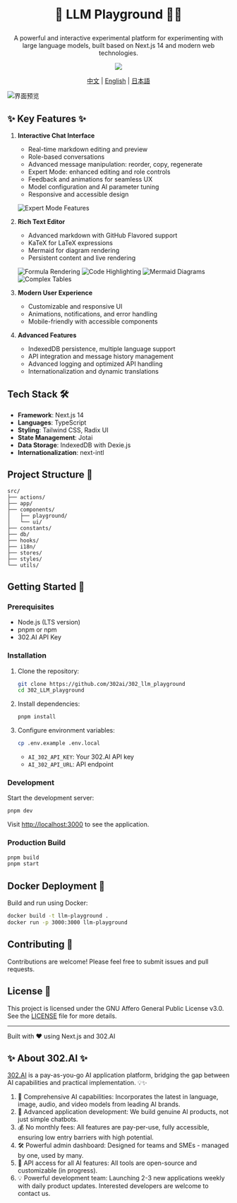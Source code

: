# <p align="center">🤖 LLM Playground 🚀✨</p>

<p align="center">A powerful and interactive experimental platform for experimenting with large language models, built based on Next.js 14 and modern web technologies.</p>

<p align="center"><a href="https://302.ai/en/apis/" target="blank"><img src="https://file.302ai.cn/gpt/imgs/github/302_badge.png" /></a></p >

<p align="center"><a href="README zh.md">中文</a> | <a href="README.md">English</a> | <a href="README_ja.md">日本語</a></p>



![界面预览](docs/302-LLM-游乐场en.png)



## ✨ Key Features ✨

1. **Interactive Chat Interface**
   - Real-time markdown editing and preview
   - Role-based conversations
   - Advanced message manipulation: reorder, copy, regenerate
   - Expert Mode: enhanced editing and role controls
   - Feedback and animations for seamless UX
   - Model configuration and AI parameter tuning
   - Responsive and accessible design

   ![Expert Mode Features](docs/expert_mode_features.png)

2. **Rich Text Editor**
   - Advanced markdown with GitHub Flavored support
   - KaTeX for LaTeX expressions
   - Mermaid for diagram rendering
   - Persistent content and live rendering

   ![Formula Rendering](docs/formula_rendering.png)
   ![Code Highlighting](docs/code_highlighting.png)
   ![Mermaid Diagrams](docs/mermaid_diagrams.png)
   ![Complex Tables](docs/complex_tables.png)

3. **Modern User Experience**
   - Customizable and responsive UI
   - Animations, notifications, and error handling
   - Mobile-friendly with accessible components

4. **Advanced Features**
   - IndexedDB persistence, multiple language support
   - API integration and message history management
   - Advanced logging and optimized API handling
   - Internationalization and dynamic translations

## Tech Stack 🛠️

- **Framework**: Next.js 14
- **Languages**: TypeScript
- **Styling**: Tailwind CSS, Radix UI
- **State Management**: Jotai
- **Data Storage**: IndexedDB with Dexie.js
- **Internationalization**: next-intl

## Project Structure 📁

```plaintext
src/
├── actions/
├── app/
├── components/
│   ├── playground/
│   └── ui/
├── constants/
├── db/
├── hooks/
├── i18n/
├── stores/
├── styles/
└── utils/
```

## Getting Started 🚀

### Prerequisites

- Node.js (LTS version)
- pnpm or npm
- 302.AI API Key

### Installation

1. Clone the repository:
   ```bash
   git clone https://github.com/302ai/302_llm_playground
   cd 302_LLM_playground
   ```
   
2. Install dependencies:
   ```bash
   pnpm install
   ```

3. Configure environment variables:
   ```bash
   cp .env.example .env.local
   ```

   - `AI_302_API_KEY`: Your 302.AI API key
   - `AI_302_API_URL`: API endpoint

### Development

Start the development server:

```bash
pnpm dev
```

Visit [http://localhost:3000](http://localhost:3000) to see the application.

### Production Build

```bash
pnpm build
pnpm start
```

## Docker Deployment 🐳

Build and run using Docker:

```bash
docker build -t llm-playground .
docker run -p 3000:3000 llm-playground
```

## Contributing 🤝

Contributions are welcome! Please feel free to submit issues and pull requests.

## License 📜

This project is licensed under the GNU Affero General Public License v3.0. See the [LICENSE](LICENSE) file for more details.

---

Built with ❤️ using Next.js and 302.AI

## ✨ About 302.AI ✨
[302.AI](https://302.ai) is a pay-as-you-go AI application platform, bridging the gap between AI capabilities and practical implementation. 💡✨
1. 🧠 Comprehensive AI capabilities: Incorporates the latest in language, image, audio, and video models from leading AI brands.
2. 🚀 Advanced application development: We build genuine AI products, not just simple chatbots.
3. 💰 No monthly fees: All features are pay-per-use, fully accessible, ensuring low entry barriers with high potential.
4. 🛠️ Powerful admin dashboard: Designed for teams and SMEs - managed by one, used by many.
5. 🔗 API access for all AI features: All tools are open-source and customizable (in progress).
6. 💡 Powerful development team: Launching 2-3 new applications weekly with daily product updates. Interested developers are welcome to contact us.
